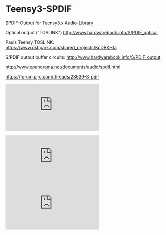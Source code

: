 # Teensy3-SPDIF
SPDIF-Output for Teensy3.x Audio-Library

Optical output ("TOSLINK")
http://www.hardwarebook.info/S/PDIF_optical

Pauls Teensy TOSLINK:
https://www.oshpark.com/shared_projects/KcDBKHta


S/PDIF output buffer circuits:
http://www.hardwarebook.info/S/PDIF_output

http://www.epanorama.net/documents/audio/spdif.html


https://forum.pjrc.com/threads/28639-S-pdif

![My image](https://forum.pjrc.com/attachment.php?attachmentid=4449&d=1433676130)

![My image](https://forum.pjrc.com/attachment.php?attachmentid=4450&d=1433686967)
![My image](https://forum.pjrc.com/attachment.php?attachmentid=4453&d=1433698203)
